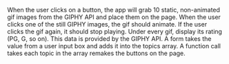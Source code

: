 When the user clicks on a button, the app will grab 10 static, non-animated gif images from the GIPHY API and place them on the page.
When the user clicks one of the still GIPHY images, the gif should animate. If the user clicks the gif again, it should stop playing.
Under every gif, display its rating (PG, G, so on).
This data is provided by the GIPHY API.
A form takes the value from a user input box and adds it into the topics array. A function call  takes each topic in the array remakes the buttons on the page.
